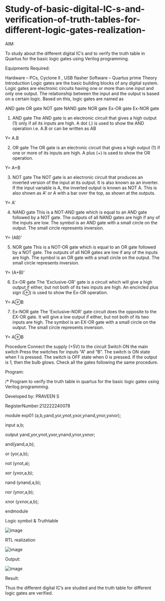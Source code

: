 # Study-of-basic-digital-IC-s-and-verification-of-truth-tables-for-different-logic-gates-realization-

 AIM:
 
To study about the different digital IC’s and to verify the truth table in Quartus for the basic logic gates using Verilog programming.

Equipments Required:

Hardware – PCs, Cyclone II , USB flasher
Software – Quartus prime
Theory
Introduction
Logic gates are the basic building blocks of any digital system. Logic gates are electronic circuits having one or more than one input and only one output. The relationship between the input and the output is based on a certain logic. Based on this, logic gates are named as

AND gate
OR gate
NOT gate
NAND gate
NOR gate
Ex-OR gate
Ex-NOR gate
1) AND gate
The AND gate is an electronic circuit that gives a high output (1) only if all its inputs are high. A dot (.) is used to show the AND operation i.e. A.B or can be written as AB

Y= A.B

2) OR gate
The OR gate is an electronic circuit that gives a high output (1) if one or more of its inputs are high. A plus (+) is used to show the OR operation.

Y= A+B

3) NOT gate
The NOT gate is an electronic circuit that produces an inverted version of the input at its output. It is also known as an inverter. If the input variable is A, the inverted output is known as NOT A. This is also shown as A' or A with a bar over the top, as shown at the outputs.

Y= A'

4) NAND gate
This is a NOT-AND gate which is equal to an AND gate followed by a NOT gate. The outputs of all NAND gates are high if any of the inputs are low. The symbol is an AND gate with a small circle on the output. The small circle represents inversion.

Y= (AB)’

5) NOR gate
This is a NOT-OR gate which is equal to an OR gate followed by a NOT gate. The outputs of all NOR gates are low if any of the inputs are high. The symbol is an OR gate with a small circle on the output. The small circle represents inversion.

Y= (A+B)’

6) Ex-OR gate
The 'Exclusive-OR' gate is a circuit which will give a high output if either, but not both of its two inputs are high. An encircled plus sign (⊕) is used to show the Ex-OR operation.

Y= A⊕B

7) Ex-NOR gate
The 'Exclusive-NOR' gate circuit does the opposite to the EX-OR gate. It will give a low output if either, but not both of its two inputs are high. The symbol is an EX-OR gate with a small circle on the output. The small circle represents inversion.

Y= A⊕B

Procedure
Connect the supply (+5V) to the circuit
Switch ON the main switch
Press the switches for inputs “A” and “B”. The switch is ON state when 1 is pressed. The switch is OFF state when 0 is pressed.
If the output is 1, then the bulb glows.
Check all the gates following the same procedure.

Program:

/*
Program to verify the truth table in quartus for the basic logic gates using Verilog programming.

Developed by: PRAVEEN S

RegisterNumber:212222240078

module exp01 (a,b,yand,yor,ynot,yxor,ynand,ynor,yxnor);

input a,b;

output yand,yor,ynot,yxor,ynand,ynor,yxnor;

and(yand,a,b);

or (yor,a,b);

not (ynot,a);

xor (yxor,a,b);

nand (ynand,a,b);

nor (ynor,a,b);

xnor (yxnor,a,b);

endmodule



Logic symbol & Truthtable

![image](https://github.com/DINESH18032004/Study-of-basic-digital-IC-s-and-verification-of-truth-tables-for-different-logic-gates-realization-/assets/119477784/d444a6b2-39bf-4ee3-867f-228193ac88fb)

RTL realization

![image](https://github.com/DINESH18032004/Study-of-basic-digital-IC-s-and-verification-of-truth-tables-for-different-logic-gates-realization-/assets/119477784/1f518250-f2fd-437e-9d54-1c21b2e6cc63)

Output:

![image](https://github.com/DINESH18032004/Study-of-basic-digital-IC-s-and-verification-of-truth-tables-for-different-logic-gates-realization-/assets/119477784/169001fb-0828-4172-8d30-b2916f925276)


Result:

Thus the different digital IC’s are studied and the truth table for different logic gates are verified.
